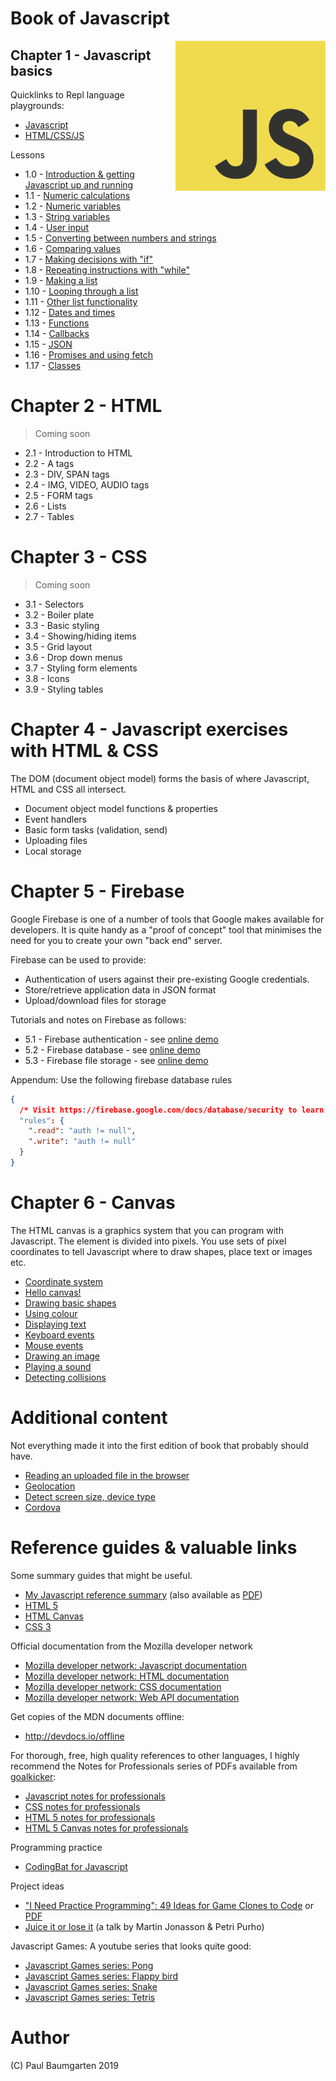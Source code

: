 # Book of Javascript

<img src="img/js-logo.png" style="float:right">

## Chapter 1 - Javascript basics

Quicklinks to Repl language playgrounds: 

* [Javascript](https://repl.it/languages/javascript)
* [HTML/CSS/JS](https://repl.it/languages/html)

Lessons

* 1.0 - [Introduction & getting Javascript up and running](100-intro.md)
* 1.1 - [Numeric calculations](101-numbers.md)
* 1.2 - [Numeric variables](102-numeric-variables.md)
* 1.3 - [String variables](103-strings.md)
* 1.4 - [User input](104-ui.md)
* 1.5 - [Converting between numbers and strings](105-casting.md)
* 1.6 - [Comparing values](106-comparing.md)
* 1.7 - [Making decisions with "if"](107-if.md)
* 1.8 - [Repeating instructions with "while"](108-while.md)
* 1.9 - [Making a list](109-arrays.md)
* 1.10 - [Looping through a list](110-looping-arrays.md)
* 1.11 - [Other list functionality](111-array-functions.md)
* 1.12 - [Dates and times](112-dates-times.md)
* 1.13 - [Functions](113-functions.md)
* 1.14 - [Callbacks](114-callbacks.md)
* 1.15 - [JSON](115-json.md)
* 1.16 - [Promises and using fetch](116-promises-and-fetch.md)
* 1.17 - [Classes](117-classes.md)

# Chapter 2 - HTML

> Coming soon

* 2.1 - Introduction to HTML
* 2.2 - A tags
* 2.3 - DIV, SPAN tags
* 2.4 - IMG, VIDEO, AUDIO tags
* 2.5 - FORM tags
* 2.6 - Lists
* 2.7 - Tables

# Chapter 3 - CSS

> Coming soon

* 3.1 - Selectors
* 3.2 - Boiler plate
* 3.3 - Basic styling
* 3.4 - Showing/hiding items
* 3.5 - Grid layout
* 3.6 - Drop down menus
* 3.7 - Styling form elements
* 3.8 - Icons
* 3.9 - Styling tables

# Chapter 4 - Javascript exercises with HTML & CSS

The DOM (document object model) forms the basis of where Javascript, HTML and CSS all intersect. 

* Document object model functions & properties
* Event handlers
* Basic form tasks (validation, send)
* Uploading files
* Local storage

# Chapter 5 - Firebase

Google Firebase is one of a number of tools that Google makes available for developers. It is quite handy as a "proof of concept" tool that minimises the need for you to create your own "back end" server.

Firebase can be used to provide:

* Authentication of users against their pre-existing Google credentials.
* Store/retrieve application data in JSON format
* Upload/download files for storage

Tutorials and notes on Firebase as follows:

* 5.1 - Firebase authentication - see [online demo](htps://authdemo.jigsawapps.net/)
* 5.2 - Firebase database - see [online demo](htps://notekeeper.jigsawapps.net/)
* 5.3 - Firebase file storage - see [online demo](htps://notekeeper.jigsawapps.net/)

Appendum: Use the following firebase database rules

```json
{
  /* Visit https://firebase.google.com/docs/database/security to learn more about security rules. */
  "rules": {
    ".read": "auth != null",
    ".write": "auth != null"
  }
}
```

# Chapter 6 - Canvas

The HTML canvas is a graphics system that you can program with Javascript. The element is divided into pixels. You use sets of pixel coordinates to tell Javascript where to draw shapes, place text or images etc.

* [Coordinate system](canvas.md)
* [Hello canvas!](canvas.md#hello-canvas)
* [Drawing basic shapes](canvas.md#drawing-basic-shapes)
* [Using colour](canvas.md#using-color)
* [Displaying text](canvas.md#displaying-text)
* [Keyboard events](canvas.md#keyboard-events)
* [Mouse events](canvas.md#mouse-events)
* [Drawing an image](canvas.md#drawing-an-image)
* [Playing a sound](canvas.md#playing-a-sound)
* [Detecting collisions](canvas.md#detecting-collisions)

# Additional content

Not everything made it into the first edition of book that probably should have.

* [Reading an uploaded file in the browser](javascript-read-uploaded-file-in-broswer)
* [Geolocation](javascript-geolocation)
* [Detect screen size, device type](javascript-detect-device)
* [Cordova](javascript-cordova)

# Reference guides & valuable links

Some summary guides that might be useful.

* [My Javascript reference summary](/javascript-notebook) (also available as [PDF](/uploads/javascript/javascript-notebook.pdf))
* [HTML 5](/uploads/javascript/javascript-cheatsheet-html.pdf "Javascript Cheatsheet HTML")
* [HTML Canvas](/uploads/javascript/javascript-cheatsheet-canvas.pdf "Javascript Cheatsheet Canvas")
* [CSS 3](/uploads/javascript/javascript-cheatsheet-css.pdf "Javascript Cheatsheet CSS")

Official documentation from the Mozilla developer network

* [Mozilla developer network: Javascript documentation](https://developer.mozilla.org/bm/docs/Web/JavaScript)
* [Mozilla developer network: HTML documentation](https://developer.mozilla.org/en-US/docs/Web/HTML)
* [Mozilla developer network: CSS documentation](https://developer.mozilla.org/en-US/docs/Web/CSS)
* [Mozilla developer network: Web API documentation](https://developer.mozilla.org/en-US/docs/Web/API)

Get copies of the MDN documents offline:

* http://devdocs.io/offline

For thorough, free, high quality references to other languages, I highly recommend the Notes for Professionals series of PDFs available from [goalkicker](https://goalkicker.com):

* [Javascript notes for professionals](https://goalkicker.com/JavaScriptBook/)
* [CSS notes for professionals](https://goalkicker.com/CSSBook/)
* [HTML 5 notes for professionals](https://goalkicker.com/HTML5Book/)
* [HTML 5 Canvas notes for professionals](https://goalkicker.com/HTML5CanvasBook/)

Programming practice

* [CodingBat for Javascript](https://codingjs.pbaumgarten.com/)

Project ideas

* ["I Need Practice Programming": 49 Ideas for Game Clones to Code](http://inventwithpython.com/blog/2012/02/20/i-need-practice-programming-49-ideas-for-game-clones-to-code/) or [PDF](/uploads/python/python-blog-49-ideas.pdf)
* [Juice it or lose it](https://www.youtube.com/watch?v=Fy0aCDmgnxg) (a talk by Martin Jonasson & Petri Purho)

Javascript Games: A youtube series that looks quite good:

* [Javascript Games series: Pong](https://www.youtube.com/watch?v=nl0KXCa5pJk&index=2&list=PLt4757glfbhHkfz7dqojMbnBdgUnFih4B)
* [Javascript Games series: Flappy bird](https://www.youtube.com/watch?v=L07i4g-zhDA&index=3&list=PLt4757glfbhHkfz7dqojMbnBdgUnFih4B&t=0s)
* [Javascript Games series: Snake](https://www.youtube.com/watch?v=9TcU2C1AACw&index=4&list=PLt4757glfbhHkfz7dqojMbnBdgUnFih4B&t=0s)
* [Javascript Games series: Tetris](https://www.youtube.com/watch?v=HEsAr2Yt2do&index=5&list=PLt4757glfbhHkfz7dqojMbnBdgUnFih4B&t=0s)

# Author

(C) Paul Baumgarten 2019
